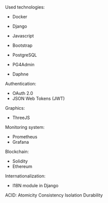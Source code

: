 Used technologies: 
- Docker
- Django
- Javascript
- Bootstrap
- PostgreSQL
- PG4Admin

- Daphne

Authentication:
- OAuth 2.0
- JSON Web Tokens (JWT)

Graphics: 
- ThreeJS

Monitoring system:
- Prometheus
- Grafana

Blockchain: 
- Solidity
- Ethereum

Internationalization:
- I18N module in Django


ACID:
Atomicity
Consistency
Isolation
Durability